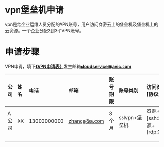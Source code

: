 # vpn堡垒机申请

vpn是给企业运维人员分配的VPN账号，用户访问商密云上的堡垒机及堡垒机上的云资源。一个企业分配2到3个VPN账号。

# 申请步骤

VPN申请，填下[**《VPN申请表》**](/assets/VPN开通申请表.xlsx)发生邮箱**cloudservice@avic.com**

| 公司 | 姓名 | 电话 | 邮箱 | 账号期限 | 账号类别 | 访问资源\[协议:端口\] |
| :--- | :--- | :--- | :--- | :--- | :--- | :--- |
| A公司 | XX | 13000000000 | zhangs@a.com | 3个月 | sslvpn+堡垒机 | 资源+\[ssh:22\]资源+\[rdp:3389\] |
|  |  |  |  |  |  |  |
|  |  |  |  |  |  |  |
|  |  |  |  |  |  |  |



